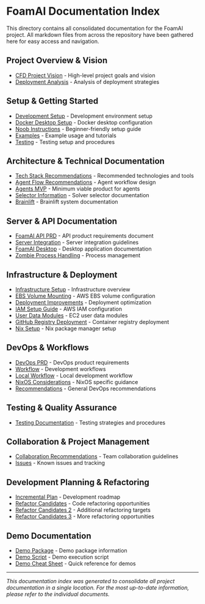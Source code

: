 # FoamAI Documentation Index

This directory contains all consolidated documentation for the FoamAI project. All markdown files from across the repository have been gathered here for easy access and navigation.

## Project Overview & Vision
- [CFD Project Vision](cfd_project_vision.md) - High-level project goals and vision
- [Deployment Analysis](DEPLOYMENT_ANALYSIS.md) - Analysis of deployment strategies

## Setup & Getting Started
- [Development Setup](dev_README.md) - Development environment setup
- [Docker Desktop Setup](docker_desktop_README.md) - Docker desktop configuration
- [Noob Instructions](noob_instructions.md) - Beginner-friendly setup guide
- [Examples](examples_README.md) - Example usage and tutorials
- [Testing](tests_README.md) - Testing setup and procedures

## Architecture & Technical Documentation
- [Tech Stack Recommendations](tech_stack_recommendations.md) - Recommended technologies and tools
- [Agent Flow Recommendations](agent_flow_recommendations.md) - Agent workflow design
- [Agents MVP](agentsMVP.md) - Minimum viable product for agents
- [Selector Information](selectorInfo.md) - Solver selector documentation
- [Brainlift](Brainlift.md) - Brainlift system documentation

## Server & API Documentation
- [FoamAI API PRD](FOAMAI_API_prd.md) - API product requirements document
- [Server Integration](SERVER_INTEGRATION.md) - Server integration guidelines
- [FoamAI Desktop](foamai_desktop_README.md) - Desktop application documentation
- [Zombie Process Handling](ZOMBIE_PROCESS_HANDLING.md) - Process management

## Infrastructure & Deployment
- [Infrastructure Setup](infra_README.md) - Infrastructure overview
- [EBS Volume Mounting](EBS_VOLUME_MOUNTING.md) - AWS EBS volume configuration
- [Deployment Improvements](DEPLOYMENT_IMPROVEMENTS.md) - Deployment optimization
- [IAM Setup Guide](IAM-SETUP-GUIDE.md) - AWS IAM configuration
- [User Data Modules](user_data_modules_README.md) - EC2 user data modules
- [GitHub Registry Deployment](GITHUB_REGISTRY_DEPLOYMENT.md) - Container registry deployment
- [Nix Setup](nix_README.md) - Nix package manager setup

## DevOps & Workflows
- [DevOps PRD](devops_prd.md) - DevOps product requirements
- [Workflow](workflow.md) - Development workflows
- [Local Workflow](local_workflow.md) - Local development workflow
- [NixOS Considerations](nixos_considerations.md) - NixOS specific guidance
- [Recommendations](recommendations.md) - General DevOps recommendations

## Testing & Quality Assurance
- [Testing Documentation](TESTING.md) - Testing strategies and procedures

## Collaboration & Project Management
- [Collaboration Recommendations](collaboration_recommendations.md) - Team collaboration guidelines
- [Issues](issues.md) - Known issues and tracking

## Development Planning & Refactoring
- [Incremental Plan](incremental_plan.md) - Development roadmap
- [Refactor Candidates](refactor_candidates.md) - Code refactoring opportunities
- [Refactor Candidates 2](refactor_candidates_2.md) - Additional refactoring targets
- [Refactor Candidates 3](refactor_candidates_3.md) - More refactoring opportunities

## Demo Documentation
- [Demo Package](DEMO_PACKAGE.md) - Demo package information
- [Demo Script](DEMO_SCRIPT.md) - Demo execution script
- [Demo Cheat Sheet](DEMO_CHEAT_SHEET.md) - Quick reference for demos

---

*This documentation index was generated to consolidate all project documentation in a single location. For the most up-to-date information, please refer to the individual documents.*